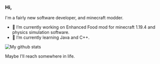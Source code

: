 ### Hi,


I'm a fairly new software developer, and minecraft modder.

- 🔭 I’m currently working on Enhanced Food mod for minecraft 1.19.4 and physics simulation software.
- 🌱 I’m currently learning Java and C++.

![My github stats](https://github-readme-stats.vercel.app/api?username=Wiilly888&count_private=true&show_icons=true&include_all_commits=true&theme=cobalt)

Maybe I'll reach somewhere in life.
